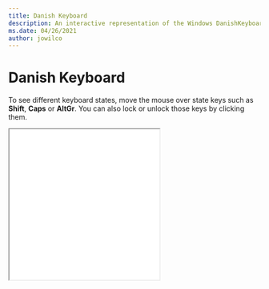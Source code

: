 ```yaml
---
title: Danish Keyboard
description: An interactive representation of the Windows DanishKeyboard. To see different keyboard states, click or move the mouse over the state keys.
ms.date: 04/26/2021
author: jowilco
---
```


# Danish Keyboard

To see different keyboard states, move the mouse over state keys such as **Shift**, **Caps** or **AltGr**. You can also lock or unlock those keys by clicking them.

<iframe src="kbdda.html" height="300"></iframe>
